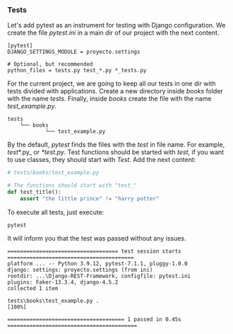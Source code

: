 ### Tests

Let's add pytest as an instrument for testing with Django configuration.
We create the file _pytest.ini_ in a main dir of our project with the next content.

```commandline
[pytest]
DJANGO_SETTINGS_MODULE = proyecto.settings

# Optional, but recommended
python_files = tests.py test_*.py *_tests.py
```

For the current project, we are going to keep all our tests in one dir with tests divided with applications.
Create a new directory inside _books_ folder with the name _tests_.
Finally, inside _books_ create the file with the name _test_example.py_.

```commandline
tests
    └── books
            └── test_example.py
```

By the default, _pytest_ finds the files with the _test_ in file name.
For example, _test_*.py_ or _*test.py_.
Test functions should be started with _test_, if you want to use classes, they should start with _Test_. 
Add the next content:

```python
# tests/books/test_example.py

# The functions should start with "test_"
def test_title():
    assert "the little prince" != "harry potter"
```

To execute all tests, just execute:

```commandline
pytest
```

It will inform you that the test was passed without any issues.

```commandline
=================================== test session starts ========================================
platform ... -- Python 3.9.12, pytest-7.1.1, pluggy-1.0.0
django: settings: proyecto.settings (from ini)
rootdir: ...\Django-REST-Framework, configfile: pytest.ini
plugins: Faker-13.3.4, django-4.5.2
collected 1 item                                                                                                                                                  

tests\books\test_example.py .                                                              [100%]

===================================== 1 passed in 0.45s =========================================
```
